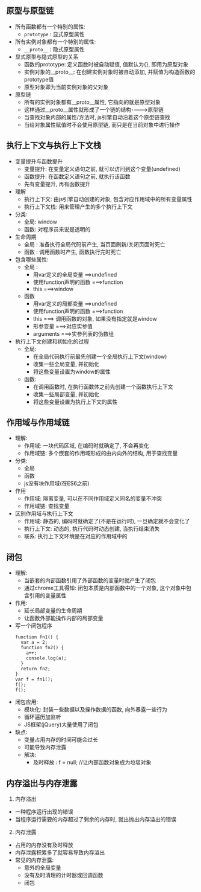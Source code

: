 ## 原型与原型链
* 所有函数都有一个特别的属性:
  * `prototype` : 显式原型属性
* 所有实例对象都有一个特别的属性:
  * `__proto__` : 隐式原型属性
* 显式原型与隐式原型的关系
  * 函数的prototype: 定义函数时被自动赋值, 值默认为{}, 即用为原型对象
  * 实例对象的__proto__: 在创建实例对象时被自动添加, 并赋值为构造函数的prototype值
  * 原型对象即为当前实例对象的父对象
* 原型链
  * 所有的实例对象都有__proto__属性, 它指向的就是原型对象
  * 这样通过__proto__属性就形成了一个链的结构---->原型链
  * 当查找对象内部的属性/方法时, js引擎自动沿着这个原型链查找
  * 当给对象属性赋值时不会使用原型链, 而只是在当前对象中进行操作

## 执行上下文与执行上下文栈
* 变量提升与函数提升
  * 变量提升: 在变量定义语句之前, 就可以访问到这个变量(undefined)
  * 函数提升: 在函数定义语句之前, 就执行该函数
  * 先有变量提升, 再有函数提升
* 理解
  * 执行上下文: 由js引擎自动创建的对象, 包含对应作用域中的所有变量属性
  * 执行上下文栈: 用来管理产生的多个执行上下文
* 分类:
  * 全局: window
  * 函数: 对程序员来说是透明的
* 生命周期
  * 全局 : 准备执行全局代码前产生, 当页面刷新/关闭页面时死亡
  * 函数 : 调用函数时产生, 函数执行完时死亡
* 包含哪些属性:
  * 全局 : 
    * 用var定义的全局变量  ==>undefined
    * 使用function声明的函数   ===>function
    * this   ===>window
  * 函数
    * 用var定义的局部变量  ==>undefined
    * 使用function声明的函数   ===>function
    * this   ===> 调用函数的对象, 如果没有指定就是window 
    * 形参变量   ===>对应实参值
    * arguments ===>实参列表的伪数组
* 执行上下文创建和初始化的过程
  * 全局:
    * 在全局代码执行前最先创建一个全局执行上下文(window)
    * 收集一些全局变量, 并初始化
    * 将这些变量设置为window的属性
  * 函数:
    * 在调用函数时, 在执行函数体之前先创建一个函数执行上下文
    * 收集一些局部变量, 并初始化
    * 将这些变量设置为执行上下文的属性
## 作用域与作用域链
* 理解:
  * 作用域: 一块代码区域, 在编码时就确定了, 不会再变化
  * 作用域链: 多个嵌套的作用域形成的由内向外的结构, 用于查找变量
* 分类:
  * 全局
  * 函数
  * js没有块作用域(在ES6之前)
* 作用
  * 作用域: 隔离变量, 可以在不同作用域定义同名的变量不冲突
  * 作用域链: 查找变量
* 区别作用域与执行上下文
  * 作用域: 静态的, 编码时就确定了(不是在运行时), 一旦确定就不会变化了
  * 执行上下文: 动态的, 执行代码时动态创建, 当执行结束消失
  * 联系: 执行上下文环境是在对应的作用域中的

## 闭包 
* 理解:
  * 当嵌套的内部函数引用了外部函数的变量时就产生了闭包
  * 通过chrome工具得知: 闭包本质是内部函数中的一个对象, 这个对象中包含引用的变量属性
* 作用:
  * 延长局部变量的生命周期
  * 让函数外部能操作内部的局部变量
* 写一个闭包程序
  ```
  function fn1() {
    var a = 2;
    function fn2() {
      a++;
      console.log(a);
    }
    return fn2;
  }
  var f = fn1();
  f();
  f();
  ```
* 闭包应用:
  * 模块化: 封装一些数据以及操作数据的函数, 向外暴露一些行为
  * 循环遍历加监听
  * JS框架(jQuery)大量使用了闭包
* 缺点:
  * 变量占用内存的时间可能会过长
  * 可能导致内存泄露
  * 解决:
    * 及时释放 : f = null; //让内部函数对象成为垃圾对象
    
## 内存溢出与内存泄露
1. 内存溢出
  * 一种程序运行出现的错误
  * 当程序运行需要的内存超过了剩余的内存时, 就出抛出内存溢出的错误
2. 内存泄露
  * 占用的内存没有及时释放
  * 内存泄露积累多了就容易导致内存溢出
  * 常见的内存泄露:
    * 意外的全局变量
    * 没有及时清理的计时器或回调函数
    * 闭包
    